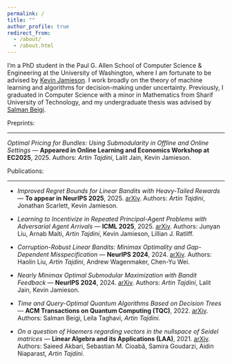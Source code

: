 ```yaml
---
permalink: /
title: ""
author_profile: true
redirect_from: 
  - /about/
  - /about.html
---
```



I’m a PhD student in the Paul G. Allen School of Computer Science & Engineering at the University of Washington, where I am fortunate to be advised by [Kevin Jamieson](https://homes.cs.washington.edu/~jamieson). I work broadly on the theory of machine learning and algorithms for decision-making under uncertainty. Previously, I graduated in Computer Science with a minor in Mathematics from Sharif University of Technology, and my undergraduate thesis was advised by [Salman Beigi](https://salmanbeigi.github.io/).

Preprints:

-----
*Optimal Pricing for Bundles: Using Submodularity in Offline and Online Settings* — **Appeared in Online Learning and Economics Workshop at EC2025**, 2025.
  Authors: *Artin Tajdini*, Lalit Jain, Kevin Jamieson.


Publications:

-----

* *Improved Regret Bounds for Linear Bandits with Heavy-Tailed Rewards* — **To appear in NeurIPS 2025**, 2025. [arXiv](https://arxiv.org/abs/2506.04775).
  Authors: *Artin Tajdini*, Jonathan Scarlett, Kevin Jamieson.

* *Learning to Incentivize in Repeated Principal-Agent Problems with Adversarial Agent Arrivals* — **ICML 2025**, 2025. [arXiv](https://arxiv.org/abs/2505.23124).
  Authors: Junyan Liu, Arnab Maiti, *Artin Tajdini*, Kevin Jamieson, Lillian J. Ratliff.

* *Corruption-Robust Linear Bandits: Minimax Optimality and Gap-Dependent Misspecification* — **NeurIPS 2024**, 2024. [arXiv](https://arxiv.org/abs/2410.07533).
  Authors: Haolin Liu, *Artin Tajdini*, Andrew Wagenmaker, Chen-Yu Wei.

* *Nearly Minimax Optimal Submodular Maximization with Bandit Feedback* — **NeurIPS 2024**, 2024. [arXiv](https://arxiv.org/abs/2310.18465).
  Authors: *Artin Tajdini*, Lalit Jain, Kevin Jamieson.

* *Time and Query-Optimal Quantum Algorithms Based on Decision Trees* — **ACM Transactions on Quantum Computing (TQC)**, 2022. [arXiv](https://arxiv.org/abs/2105.08309).
  Authors: Salman Beigi, Leila Taghavi, *Artin Tajdini*.

* *On a question of Haemers regarding vectors in the nullspace of Seidel matrices* — **Linear Algebra and its Applications (LAA)**, 2021. [arXiv](https://arxiv.org/abs/2011.06435).
  Authors: Saieed Akbari, Sebastian M. Cioabă, Samira Goudarzi, Aidin Niaparast, *Artin Tajdini*.
  